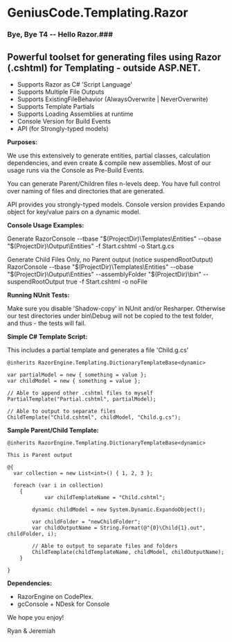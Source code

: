 # GeniusCode.Templating.Razor #

### Bye, Bye T4 -- Hello Razor.###

## Powerful toolset for generating files using Razor (.cshtml) for Templating - outside ASP.NET. ##

* Supports Razor as C# 'Script Language'
* Supports Multiple File Outputs
* Supports ExistingFileBehavior (AlwaysOverwrite | NeverOverwrite)
* Supports Template Partials
* Supports Loading Assemblies at runtime
* Console Version for Build Events
* API (for Strongly-typed models)

**Purposes:**

We use this extensively to generate entities, partial classes, calculation dependencies, and even create & compile new assemblies.  Most of our usage runs via the Console as Pre-Build Events.

You can generate Parent/Children files n-levels deep.  You have full control over naming of files and directories that are generated.

API provides you strongly-typed models. Console version provides Expando object for key/value pairs on a dynamic model.

**Console Usage Examples:**

Generate 
    RazorConsole --tbase "$(ProjectDir)\Templates\Entities" --obase "$(ProjectDir)\Output\Entities"
        -f Start.cshtml -o Start.g.cs

Generate Child Files Only, no Parent output (notice suspendRootOutput)
    RazorConsole --tbase "$(ProjectDir)\Templates\Entities" --obase "$(ProjectDir)\Output\Entities"
        --assemblyFolder "$(ProjectDir)\bin" --suspendRootOutput true -f Start.cshtml -o noFile
    
**Running NUnit Tests:**

Make sure you disable 'Shadow-copy' in NUnit and/or Resharper.  Otherwise our test directories under bin\Debug will not be copied to the test folder, and thus - the tests will fail.

**Simple C# Template Script:**

This includes a partial template and generates a file 'Child.g.cs'

    @inherits RazorEngine.Templating.DictionaryTemplateBase<dynamic>

    var partialModel = new { something = value };
    var childModel = new { something = value };

    // Able to append other .cshtml files to myself
    PartialTemplate("Partial.cshtml", partialModel);

    // Able to output to separate files
    ChildTemplate("Child.cshtml", childModel, "Child.g.cs");
  
**Sample Parent/Child Template:**

    @inherits RazorEngine.Templating.DictionaryTemplateBase<dynamic>
                  
    This is Parent output
    
    @{
      var collection = new List<int>() { 1, 2, 3 };
    
      foreach (var i in collection)
    	{
    		    var childTemplateName = "Child.cshtml";
    
            dynamic childModel = new System.Dynamic.ExpandoObject();
    
            var childFolder = "newChildFolder";
            var childOutputName = String.Format(@"{0}\Child{1}.out", childFolder, i);
    
            // Able to output to separate files and folders
            ChildTemplate(childTemplateName, childModel, childOutputName);
    	}
    	
    }

**Dependencies:**

* RazorEngine on CodePlex.
* gcConsole + NDesk for Console

We hope you enjoy!

Ryan & Jeremiah